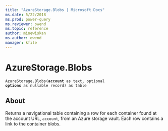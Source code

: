 ```yaml
---
title: "AzureStorage.Blobs | Microsoft Docs"
ms.date: 5/22/2018
ms.prod: power-query
ms.reviewer: owend
ms.topic: reference
author: minewiskan
ms.author: owend
manager: kfile
---
```

# AzureStorage.Blobs
<code>AzureStorage.Blobs(<b>account</b> as text, optional <b>options</b> as nullable record) as table</code>
  
## About  

Returns a navigational table containing a row for each container found at the account URL, <code>account</code>, from an Azure storage vault. Each row contains a link to the container blobs.
  
